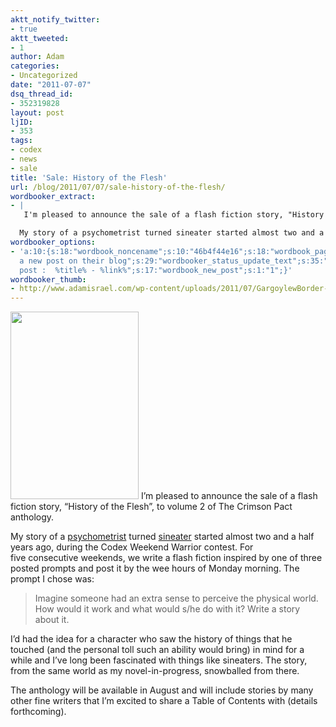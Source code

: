 ```yaml
---
aktt_notify_twitter:
- true
aktt_tweeted:
- 1
author: Adam
categories:
- Uncategorized
date: "2011-07-07"
dsq_thread_id:
- 352319828
layout: post
ljID:
- 353
tags:
- codex
- news
- sale
title: 'Sale: History of the Flesh'
url: /blog/2011/07/07/sale-history-of-the-flesh/
wordbooker_extract:
- |
   I'm pleased to announce the sale of a flash fiction story, "History of the Flesh", to volume 2 of The Crimson Pact anthology.

  My story of a psychometrist turned sineater started almost two and a half years ago, during the Codex Weekend Warrior cont ...
wordbooker_options:
- 'a:10:{s:18:"wordbook_noncename";s:10:"46b4f44e16";s:18:"wordbook_page_post";s:4:"-100";s:18:"wordbook_orandpage";s:1:"2";s:23:"wordbook_default_author";s:1:"1";s:23:"wordbook_extract_length";s:3:"256";s:19:"wordbook_actionlink";s:3:"300";s:26:"wordbooker_publish_default";s:2:"on";s:18:"wordbook_attribute";s:30:"Wrote
  a new post on their blog";s:29:"wordbooker_status_update_text";s:35:": New blog
  post :  %title% - %link%";s:17:"wordbook_new_post";s:1:"1";}'
wordbooker_thumb:
- http://www.adamisrael.com/wp-content/uploads/2011/07/GargoylewBorder-205x300.jpg
---
```

[<img class="size-medium wp-image-524 alignright" title="Crimson Pact" src="http://www.adamisrael.com/wp-content/uploads/2011/07/GargoylewBorder-205x300.jpg" alt="" width="205" height="300" />](1) I&#8217;m pleased to announce the sale of a flash fiction story, &#8220;History of the Flesh&#8221;, to volume 2 of The Crimson Pact anthology.

My story of a [psychometrist](2) turned [sineater](3) started almost two and a half years ago, during the Codex Weekend Warrior contest. For five consecutive weekends, we write a flash fiction inspired by one of three posted prompts and post it by the wee hours of Monday morning. The prompt I chose was:

> Imagine someone had an extra sense to perceive the physical world. How would it work and what would s/he do with it? Write a story about it.

I&#8217;d had the idea for a character who saw the history of things that he touched (and the personal toll such an ability would bring) in mind for a while and I&#8217;ve long been fascinated with things like sineaters. The story, from the same world as my novel-in-progress, snowballed from there.

The anthology will be available in August and will include stories by many other fine writers that I&#8217;m excited to share a Table of Contents with (details forthcoming).

 [1]: http://www.adamisrael.com/wp-content/uploads/2011/07/GargoylewBorder.jpg
 [2]: http://en.wikipedia.org/wiki/Psychometry_(paranormal)
 [3]: http://en.wikipedia.org/wiki/Sin-eater
